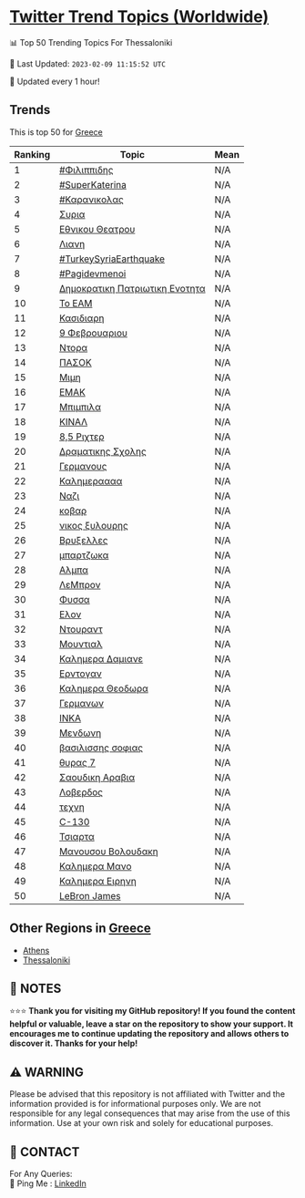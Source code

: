 [Twitter Trend Topics (Worldwide)](https://github.com/ErcinDedeoglu/Twitter-Trend-Topics)
==========


📊 Top 50 Trending Topics For Thessaloniki

📆 Last Updated: `2023-02-09 11:15:52 UTC`

🔧 Updated every 1 hour!


## Trends

This is top 50 for [Greece](</Greece>)

| Ranking | Topic | Mean |
| ------- | ------------ | ------------ |
| 1 | [#Φιλιππιδης](http://twitter.com/search?q=%23%ce%a6%ce%b9%ce%bb%ce%b9%cf%80%cf%80%ce%b9%ce%b4%ce%b7%cf%82) | N/A |
| 2 | [#SuperKaterina](http://twitter.com/search?q=%23SuperKaterina) | N/A |
| 3 | [#Καρανικολας](http://twitter.com/search?q=%23%ce%9a%ce%b1%cf%81%ce%b1%ce%bd%ce%b9%ce%ba%ce%bf%ce%bb%ce%b1%cf%82) | N/A |
| 4 | [Συρια](http://twitter.com/search?q=%ce%a3%cf%85%cf%81%ce%b9%ce%b1) | N/A |
| 5 | [Εθνικου Θεατρου](http://twitter.com/search?q=%ce%95%ce%b8%ce%bd%ce%b9%ce%ba%ce%bf%cf%85+%ce%98%ce%b5%ce%b1%cf%84%cf%81%ce%bf%cf%85) | N/A |
| 6 | [Λιανη](http://twitter.com/search?q=%ce%9b%ce%b9%ce%b1%ce%bd%ce%b7) | N/A |
| 7 | [#TurkeySyriaEarthquake](http://twitter.com/search?q=%23TurkeySyriaEarthquake) | N/A |
| 8 | [#Pagidevmenoi](http://twitter.com/search?q=%23Pagidevmenoi) | N/A |
| 9 | [Δημοκρατικη Πατριωτικη Ενοτητα](http://twitter.com/search?q=%ce%94%ce%b7%ce%bc%ce%bf%ce%ba%cf%81%ce%b1%cf%84%ce%b9%ce%ba%ce%b7+%ce%a0%ce%b1%cf%84%cf%81%ce%b9%cf%89%cf%84%ce%b9%ce%ba%ce%b7+%ce%95%ce%bd%ce%bf%cf%84%ce%b7%cf%84%ce%b1) | N/A |
| 10 | [Το ΕΑΜ](http://twitter.com/search?q=%ce%a4%ce%bf+%ce%95%ce%91%ce%9c) | N/A |
| 11 | [Κασιδιαρη](http://twitter.com/search?q=%ce%9a%ce%b1%cf%83%ce%b9%ce%b4%ce%b9%ce%b1%cf%81%ce%b7) | N/A |
| 12 | [9 Φεβρουαριου](http://twitter.com/search?q=9+%ce%a6%ce%b5%ce%b2%cf%81%ce%bf%cf%85%ce%b1%cf%81%ce%b9%ce%bf%cf%85) | N/A |
| 13 | [Ντορα](http://twitter.com/search?q=%ce%9d%cf%84%ce%bf%cf%81%ce%b1) | N/A |
| 14 | [ΠΑΣΟΚ](http://twitter.com/search?q=%ce%a0%ce%91%ce%a3%ce%9f%ce%9a) | N/A |
| 15 | [Μιμη](http://twitter.com/search?q=%ce%9c%ce%b9%ce%bc%ce%b7) | N/A |
| 16 | [ΕΜΑΚ](http://twitter.com/search?q=%ce%95%ce%9c%ce%91%ce%9a) | N/A |
| 17 | [Μπιμπιλα](http://twitter.com/search?q=%ce%9c%cf%80%ce%b9%ce%bc%cf%80%ce%b9%ce%bb%ce%b1) | N/A |
| 18 | [ΚΙΝΑΛ](http://twitter.com/search?q=%ce%9a%ce%99%ce%9d%ce%91%ce%9b) | N/A |
| 19 | [8,5 Ριχτερ](http://twitter.com/search?q=8%2c5+%ce%a1%ce%b9%cf%87%cf%84%ce%b5%cf%81) | N/A |
| 20 | [Δραματικης Σχολης](http://twitter.com/search?q=%ce%94%cf%81%ce%b1%ce%bc%ce%b1%cf%84%ce%b9%ce%ba%ce%b7%cf%82+%ce%a3%cf%87%ce%bf%ce%bb%ce%b7%cf%82) | N/A |
| 21 | [Γερμανους](http://twitter.com/search?q=%ce%93%ce%b5%cf%81%ce%bc%ce%b1%ce%bd%ce%bf%cf%85%cf%82) | N/A |
| 22 | [Καλημεραααα](http://twitter.com/search?q=%ce%9a%ce%b1%ce%bb%ce%b7%ce%bc%ce%b5%cf%81%ce%b1%ce%b1%ce%b1%ce%b1) | N/A |
| 23 | [Ναζι](http://twitter.com/search?q=%ce%9d%ce%b1%ce%b6%ce%b9) | N/A |
| 24 | [κοβαρ](http://twitter.com/search?q=%ce%ba%ce%bf%ce%b2%ce%b1%cf%81) | N/A |
| 25 | [νικος ξυλουρης](http://twitter.com/search?q=%ce%bd%ce%b9%ce%ba%ce%bf%cf%82+%ce%be%cf%85%ce%bb%ce%bf%cf%85%cf%81%ce%b7%cf%82) | N/A |
| 26 | [Βρυξελλες](http://twitter.com/search?q=%ce%92%cf%81%cf%85%ce%be%ce%b5%ce%bb%ce%bb%ce%b5%cf%82) | N/A |
| 27 | [μπαρτζωκα](http://twitter.com/search?q=%ce%bc%cf%80%ce%b1%cf%81%cf%84%ce%b6%cf%89%ce%ba%ce%b1) | N/A |
| 28 | [Αλμπα](http://twitter.com/search?q=%ce%91%ce%bb%ce%bc%cf%80%ce%b1) | N/A |
| 29 | [ΛεΜπρον](http://twitter.com/search?q=%ce%9b%ce%b5%ce%9c%cf%80%cf%81%ce%bf%ce%bd) | N/A |
| 30 | [Φυσσα](http://twitter.com/search?q=%ce%a6%cf%85%cf%83%cf%83%ce%b1) | N/A |
| 31 | [Ελον](http://twitter.com/search?q=%ce%95%ce%bb%ce%bf%ce%bd) | N/A |
| 32 | [Ντουραντ](http://twitter.com/search?q=%ce%9d%cf%84%ce%bf%cf%85%cf%81%ce%b1%ce%bd%cf%84) | N/A |
| 33 | [Μουντιαλ](http://twitter.com/search?q=%ce%9c%ce%bf%cf%85%ce%bd%cf%84%ce%b9%ce%b1%ce%bb) | N/A |
| 34 | [Καλημερα Δαμιανε](http://twitter.com/search?q=%ce%9a%ce%b1%ce%bb%ce%b7%ce%bc%ce%b5%cf%81%ce%b1+%ce%94%ce%b1%ce%bc%ce%b9%ce%b1%ce%bd%ce%b5) | N/A |
| 35 | [Ερντογαν](http://twitter.com/search?q=%ce%95%cf%81%ce%bd%cf%84%ce%bf%ce%b3%ce%b1%ce%bd) | N/A |
| 36 | [Καλημερα Θεοδωρα](http://twitter.com/search?q=%ce%9a%ce%b1%ce%bb%ce%b7%ce%bc%ce%b5%cf%81%ce%b1+%ce%98%ce%b5%ce%bf%ce%b4%cf%89%cf%81%ce%b1) | N/A |
| 37 | [Γερμανων](http://twitter.com/search?q=%ce%93%ce%b5%cf%81%ce%bc%ce%b1%ce%bd%cf%89%ce%bd) | N/A |
| 38 | [ΙΝΚΑ](http://twitter.com/search?q=%ce%99%ce%9d%ce%9a%ce%91) | N/A |
| 39 | [Μενδωνη](http://twitter.com/search?q=%ce%9c%ce%b5%ce%bd%ce%b4%cf%89%ce%bd%ce%b7) | N/A |
| 40 | [βασιλισσης σοφιας](http://twitter.com/search?q=%ce%b2%ce%b1%cf%83%ce%b9%ce%bb%ce%b9%cf%83%cf%83%ce%b7%cf%82+%cf%83%ce%bf%cf%86%ce%b9%ce%b1%cf%82) | N/A |
| 41 | [θυρας 7](http://twitter.com/search?q=%ce%b8%cf%85%cf%81%ce%b1%cf%82+7) | N/A |
| 42 | [Σαουδικη Αραβια](http://twitter.com/search?q=%ce%a3%ce%b1%ce%bf%cf%85%ce%b4%ce%b9%ce%ba%ce%b7+%ce%91%cf%81%ce%b1%ce%b2%ce%b9%ce%b1) | N/A |
| 43 | [Λοβερδος](http://twitter.com/search?q=%ce%9b%ce%bf%ce%b2%ce%b5%cf%81%ce%b4%ce%bf%cf%82) | N/A |
| 44 | [τεχνη](http://twitter.com/search?q=%cf%84%ce%b5%cf%87%ce%bd%ce%b7) | N/A |
| 45 | [C-130](http://twitter.com/search?q=C-130) | N/A |
| 46 | [Τσιαρτα](http://twitter.com/search?q=%ce%a4%cf%83%ce%b9%ce%b1%cf%81%cf%84%ce%b1) | N/A |
| 47 | [Μανουσου Βολουδακη](http://twitter.com/search?q=%ce%9c%ce%b1%ce%bd%ce%bf%cf%85%cf%83%ce%bf%cf%85+%ce%92%ce%bf%ce%bb%ce%bf%cf%85%ce%b4%ce%b1%ce%ba%ce%b7) | N/A |
| 48 | [Καλημερα Μανο](http://twitter.com/search?q=%ce%9a%ce%b1%ce%bb%ce%b7%ce%bc%ce%b5%cf%81%ce%b1+%ce%9c%ce%b1%ce%bd%ce%bf) | N/A |
| 49 | [Καλημερα Ειρηνη](http://twitter.com/search?q=%ce%9a%ce%b1%ce%bb%ce%b7%ce%bc%ce%b5%cf%81%ce%b1+%ce%95%ce%b9%cf%81%ce%b7%ce%bd%ce%b7) | N/A |
| 50 | [LeBron James](http://twitter.com/search?q=LeBron+James) | N/A |



## Other Regions in [Greece](</Greece>)

* [Athens](</Greece/Athens.md>)
* [Thessaloniki](</Greece/Thessaloniki.md>)



## 📝 NOTES

⭐⭐⭐ **Thank you for visiting my GitHub repository! If you found the content helpful or valuable, leave a star on the repository to show your support. It encourages me to continue updating the repository and allows others to discover it. Thanks for your help!**


## ⚠️ WARNING

Please be advised that this repository is not affiliated with Twitter and the information provided is for informational purposes only. We are not responsible for any legal consequences that may arise from the use of this information. Use at your own risk and solely for educational purposes.


## 📨 CONTACT

 For Any Queries:  
            🏓 Ping Me : [LinkedIn](https://www.linkedin.com/in/ercindedeoglu/)
